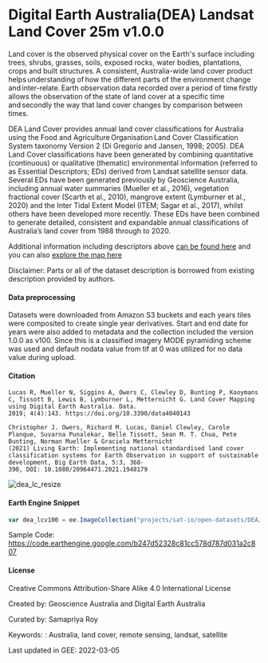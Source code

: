 # Digital Earth Australia(DEA) Landsat Land Cover 25m v1.0.0

Land cover is the observed physical cover on the Earth's surface including trees, shrubs, grasses, soils, exposed rocks, water bodies, plantations, crops and built structures. A consistent, Australia-wide land cover product helps understanding of how the different parts of the environment change and inter-relate. Earth observation data recorded over a period of time firstly allows the observation of the state of land cover at a specific time and secondly the way that land cover changes by comparison between times.

DEA Land Cover provides annual land cover classifications for Australia using the Food and Agriculture Organisation Land Cover Classification System taxonomy Version 2 (Di Gregorio and Jansen, 1998; 2005). DEA Land Cover classifications have been generated by combining quantitative (continuous) or qualitative (thematic) environmental information (referred to as Essential Descriptors; EDs) derived from Landsat satellite sensor data. Several EDs have been generated previously by Geoscience Australia, including annual water summaries (Mueller et al., 2016), vegetation fractional cover (Scarth et al., 2010), mangrove extent (Lymburner et al., 2020) and the Inter Tidal Extent Model (ITEM; Sagar et al., 2017), whilst others have been developed more recently. These EDs have been combined to generate detailed, consistent and expandable annual classifications of Australia’s land cover from 1988 through to 2020. 

Additional information including descriptors above [can be found here](https://cmi.ga.gov.au/data-products/dea/607/dea-land-cover-landsat) and you can also [explore the map here](https://maps.dea.ga.gov.au)

Disclaimer: Parts or all of the dataset description is borrowed from existing description provided by authors.

#### Data preprocessing
Datasets were downloaded from Amazon S3 buckets and each years tiles were composited to create single year derivatives. Start and end date for years were also added to metadata and the collection included the version 1.0.0 as v100. Since this is a classified imagery MODE pyramiding scheme was used and default nodata value from tif at 0 was utilized for no data value during upload.

#### Citation

```
Lucas R, Mueller N, Siggins A, Owers C, Clewley D, Bunting P, Kooymans C, Tissott B, Lewis B, Lymburner L, Metternicht G. Land Cover Mapping using Digital Earth Australia. Data.
2019; 4(4):143. https://doi.org/10.3390/data4040143  

Christopher J. Owers, Richard M. Lucas, Daniel Clewley, Carole Planque, Suvarna Punalekar, Belle Tissott, Sean M. T. Chua, Pete Bunting, Norman Mueller & Graciela Metternicht
(2021) Living Earth: Implementing national standardised land cover classification systems for Earth Observation in support of sustainable development, Big Earth Data, 5:3, 368-
390, DOI: 10.1080/20964471.2021.1948179
```


![dea_lc_resize](https://user-images.githubusercontent.com/6677629/156893565-fe323b1e-dcae-4974-8b52-4ded30f251e7.gif)

#### Earth Engine Snippet

```js
var dea_lcv100 = ee.ImageCollection("projects/sat-io/open-datasets/DEA/landcover_v100")
```

Sample Code: https://code.earthengine.google.com/b247d52328c81cc578d787d031a2c807


#### License

Creative Commons Attribution-Share Alike 4.0 International License

Created by: Geoscience Australia and Digital Earth Australia

Curated by: Samapriya Roy

Keywords: : Australia, land cover, remote sensing, landsat, satellite

Last updated in GEE: 2022-03-05
